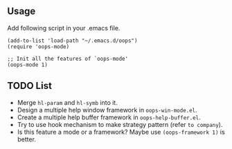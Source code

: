 ## Usage
Add following script in your .emacs file.
```
(add-to-list 'load-path "~/.emacs.d/oops")
(require 'oops-mode)

;; Init all the features of `oops-mode'
(oops-mode 1)
```

## TODO List
* Merge `hl-param` and `hl-symb` into it.
* Design a multiple help window framework in ``oops-win-mode.el``.
* Create a multiple help buffer framework in ``oops-help-buffer.el``.
* Try to use hook mechanism to make strategy pattern (refer `to company`).
* Is this feature a mode or a framework? Maybe use `(oops-framework 1)` is better.
